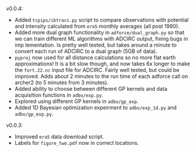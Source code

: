 v0.0.4:
- Added `tcpips/ibtracs.py` script to compare observations with potential and intensity calculated from `era5` monthly averages (all post 1980).
- Added more dual graph functionality in `adforce/dual_graph.py` so that we can train different ML algorithms with ADCIRC output, fixing bugs in imp lementation. Is pretty well tested, but takes around a minute to convert each run of ADCIRC to a dual graph (5GB of data).
- `pyproj` now used for all distance calculations so no more flat earth approximations! It is a bit slow though, and now takes 6x longer to make the `fort.22.nc` input file for ADCIRC. Fairly well tested, but could be improved. Adds about 2 minutes to the run time of each adforce call on archer2 (to 5 minutes from 3 minutes).
- Added ability to choose between different GP kernels and data acquisition functions in `adbo/exp.py`.
- Explored using different GP kernels in `adbo/gp_exp`.
- Added 1D Bayesian optimization expeirment to `adbo/exp_1d.py` and `adbo/gp_exp.py`.

v0.0.3:
- Improved `era5` data download script.
- Labels for `figure_two.pdf` now in correct locations.
